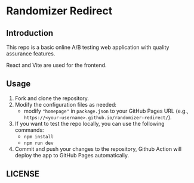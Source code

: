 # Randomizer Redirect

## Introduction

This repo is a basic online A/B testing web application with quality assurance features.

React and Vite are used for the frontend.

## Usage

1. Fork and clone the repository.
2. Modify the configuration files as needed:
    - modify `"homepage"` in `package.json` to your GitHub Pages URL (e.g., `https://<your-username>.github.io/randomizer-redirect/`).
3. If you want to test the repo locally, you can use the following commands:
   - `npm install`
   - `npm run dev`
4. Commit and push your changes to the repository, Github Action will deploy the app to GitHub Pages automatically.

## LICENSE